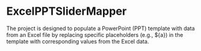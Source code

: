 # ExcelPPTSliderMapper
The project is designed to populate a PowerPoint (PPT) template with data from an Excel file by replacing specific placeholders (e.g., ${a}) in the template with corresponding values from the Excel data.
